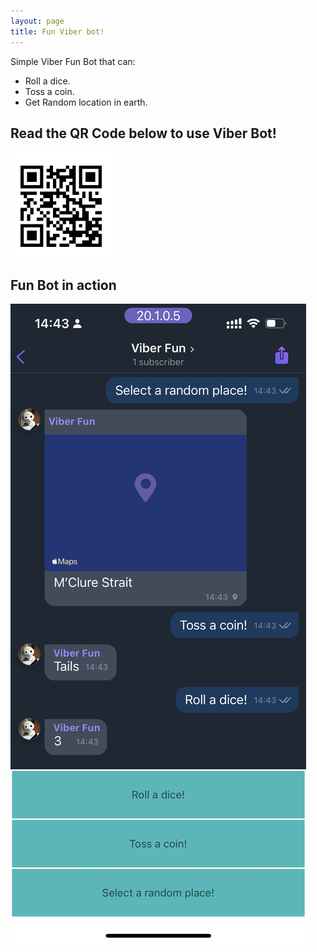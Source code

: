 ```yaml
---
layout: page
title: Fun Viber bot!
---
```


Simple Viber Fun Bot that can:

- Roll a dice.
- Toss a coin.
- Get Random location in earth.

## Read the QR Code below to use Viber Bot!
![alt text](./../images/ViberBot.png "QR Code")

## Fun Bot in action
![alt text](./../images/VIber-bot-SS.jpg "Fun Bot")